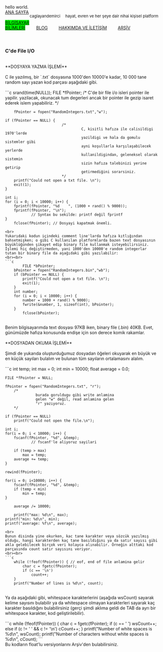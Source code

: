 <html>
<head>
        <title>Ana Sayfa</title>
        <link rel="stylesheet" type="text/css" href="../RMStyle.css">
        <link rel="icon" href="../coloricon.png">
        <link rel="stylesheet" href="../sunburst.css">
	<script src="../highlight.pack.js"></script><script>hljs.initHighlightingOnLoad();</script>
</head>
<div class="header">
	<p3>hello world.</p3><br>
		<div class="plane">
		<p style="float:right; font-size: 13px;">caglayandemirci <hr1></hr1>&emsp;hayat, evren ve her şeye dair nihai kişisel platform</p>
<div class="menu">
<a href="https://caglayandemirci.github.io" class="menuLink">ANA SAYFA</a> &emsp;&emsp;
<a href="https://caglayandemirci.github.io/CS/MainPage" class="menuLink"  style="color:black; background-color: lime;">BİLGİSAYAR BİLİMLERİ</a> &emsp;&emsp;
<a href="https://caglayandemirci.github.io/Blog/MainPage" class="menuLink" >BLOG</a> &emsp;&emsp;
<a href="https://caglayandemirci.github.io/about&contact" class="menuLink" >HAKKIMDA VE İLETİŞİM</a> &emsp;&emsp;
<a href="https://caglayandemirci.github.io/archive" class="menuLink" >ARŞİV</a> &emsp;&emsp;
</div>
		</div>
	</div>
</html>
<br><br>

### C'de File I/O
<br>
**DOSYAYA YAZMA İŞLEMİ**
<br><br>
C ile yazılmış, bir `.txt` dosyasına 1000'den 10000'e kadar, 10 000 tane random sayı yazan kod parçası aşağıdaki gibi.
<br> <br>
```c
	srand(time(NULL));
	FILE *fPointer; /*
                                       C'de bir file i/o isleri pointer ile yapilir.
                                       yazilacak, okunacak tum degerleri
                                       ancak bir pointer ile gezip isaret ederek
                                       islem yapabiliriz.
                              */

        fPointer = fopen("RandomIntegers.txt","w");

	if (fPointer == NULL) {
                              /*
                                       C, kisitli hafıza ile calisildigi 1970'lerde 
                                       yazildigi ve hala da gomulu sistemler gibi
                                       ayni koşullarla karşılaşabilecek yerlerde
                                       kullanildigindan, geleneksel olarak sistemin
                                       sizin hafıza talebinizi yerine getirip
                                       getirmediğini sorarsiniz.
                              */
		printf("Could not open a txt file. \n");
		exit(1);	
	}

	int i;   
	for (i = 0; i < 10000; i++) { 
		fprintf(fPointer, "%d    ", (1000 + rand() % 9000));
		fprintf(fPointer, "\n");
                // Syntax bu sekilde: printf değil fprintf
	}
        fclose(fPointer); // Dosyayi kapatmak önemli.
```
<br>
Yukarıdaki kodun içindeki comment line'larda hafıza kıtlığından bahsetmişken; o gibi C kullanılan platformlarda bazen text dosyasının büyüklüğünden şikayet edip binary file kullanmak isteyebilirsiniz. İşlemi hiç değiştirmeden, yani 1000'den 10000'e random integerlar tutan bir binary file da aşağıdaki gibi yazılabilir:
<br><br>
```c
        FILE *bPointer; 
	bPointer = fopen("RandomIntegers.bin","wb");
	if (bPointer == NULL) {
		printf("Could not open a txt file. \n");
		exit(1);	
	}
	int number;
	for (i = 0; i < 10000; i++) {
		number = 1000 + rand() % 9000);
		fwrite(&number, 1, sizeof(int), bPointer);
	}
        fclose(bPointer);
```
<br>
Benim bilgisayarımda text dosyası 97KB iken, binary file (.bin) 40KB. Evet, günümüzde hafıza konusunda endişe için son derece komik rakamlar. 
<br><br>
**DOSYADAN OKUMA İŞLEMİ**
<br><br>
Şimdi de yukarıda oluşturduğumuz dosyadan öğeleri okuyarak en büyük ve en küçük sayıları bulalım ve bulunan tüm sayıların ortalamasını alalım.
<br><br>
```c
	int temp;
	int max = 0;
	int min = 10000;
	float average = 0.0;

	FILE *fPointer = NULL;

	fPointer = fopen("RandomIntegers.txt", "r");
        /*
                  burada goruldugu gibi write anlamina 
                  gelen "w" değil, read anlamina gelen
                  "r" yazıyoruz.
        */

	if (fPointer == NULL)
		printf("Could not open the file.\n");

	int i;
	for(i = 0; i < 10000; i++) {
		fscanf(fPointer, "%d", &temp);
                // fscanf'le aliyoruz sayilari

		if (temp > max) 
			max = temp;    
		average += temp;
	}
	
	rewind(fPointer);
	
	for(i = 0; i<10000; i++) {
		fscanf(fPointer, "%d", &temp);
		if (temp < min) 
			min = temp;
	}
        
        average /= 10000; 

        printf("max: %d\n", max);
	printf("min: %d\n", min);
	printf("average: %f\n", average);
```
<br>
Bunun disinda yine okurken, kac tane karakter veya sözcük yazılmış olduğu, hangi karakterden kaç tane basıldığını ya da satır sayısı gibi akla gelebilecek birçok veri kolayca alınabilir. Örneğin alttaki kod parçasında count satır sayısını veriyor.
<br><br>
```c
	while (!feof(fPointer)) { // eof, end of file anlamina gelir
		char c = fgetc(fPointer);
		if (c == '\n') 
			count++;
	}
	printf("Number of lines is %d\n", count);
```
<br>
Ya da aşağıdaki gibi, whitespace karakterlerini (aşağıda wsCount) sayarak kelime sayısını bulabilir ya da whitespace olmayan karakterleri sayarak kaç karakter basıldığını bulabilirsiniz (gerçi şimdi aklıma geldi de TAB da ayrı bir whitespace karakter, kod geliştirilebilir).
<br><br>
```c
	while (!feof(fPointer)) {
		char c = fgetc(fPointer);
		if (c == ' ') 
			wsCount++;
		else if (c != ' ' && c != '\n')
			cCount++;
	}
	printf("Number of white spaces is %d\n", wsCount);
	printf("Number of characters without white spaces is %d\n", cCount);
```
<br>
Bu kodların float'lu versiyonlarını Arşiv'den bulabilirsiniz.
